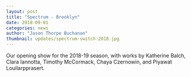 ```yaml
---
layout: post
title: "Spectrum - Brooklyn"
date: 2018-09-01
categories: news
author: "Jason Thorpe Buchanan"
thumbnail: updates/spectrum-switch-2018.jpg
---
```


Our opening show for the 2018-19 season, with works by Katherine Balch, Clara Iannotta, Timothy McCormack, Chaya Czernowin, and Piyawat Louilarpprasert.

